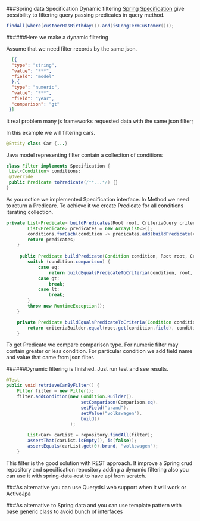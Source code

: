 ###Spring data Specification Dynamic filtering
[Spring Specification] give possibility to filtering query passing predicates in query method. 

```java
findAll(where(custoerHasBirthday()).and(isLongTermCustomer()));
```

######Here we make a dynamic filtering

Assume that we need filter records by the same json.

```json
  [{
  "type": "string",
  "value": "***",
  "field": "model"
  },{
  "type": "numeric",
  "value": "***",
  "field": "year",
  "comparison": "gt"
 }]
```
It real problem many js frameworks requested data with the same json filter;

In this example we will filtering cars.
```java
@Entity class Car {...}
```

Java model representing filter contain a collection of conditions

```java
class Filter implements Specification {
 List<Condition> conditions;
 @Override
 public Predicate toPredicate(/**...*/) {}
}
```
As you notice we implemented Specification interface. In Method we need to return a Predicare. To achieve it we create Predicate for all conditions iterating collection.
```java
private List<Predicate> buildPredicates(Root root, CriteriaQuery criteriaQuery, CriteriaBuilder criteriaBuilder) {
        List<Predicate> predicates = new ArrayList<>();
        conditions.forEach(condition -> predicates.add(buildPredicate(condition, root, criteriaQuery, criteriaBuilder)));
        return predicates;
    }
    
     public Predicate buildPredicate(Condition condition, Root root, CriteriaQuery criteriaQuery, CriteriaBuilder criteriaBuilder) {
        switch (condition.comparison) {
            case eq:
                return buildEqualsPredicateToCriteria(condition, root, criteriaQuery, criteriaBuilder);
            case gt:
                break;
            case lt:
                break;
        }
        throw new RuntimeException();
    }

    private Predicate buildEqualsPredicateToCriteria(Condition condition, Root root, CriteriaQuery criteriaQuery, CriteriaBuilder criteriaBuilder) {
        return criteriaBuilder.equal(root.get(condition.field), condition.value);
    }
```
To get Predicate we compare comparison type. For numeric filter may contain greater or less condition. For particular condition we add field name and value that came from json filter.

######Dynamic filtering is finished. Just run test and see results.

```java
@Test
public void retrieveCarByFilter() {
    Filter filter = new Filter();
    filter.addCondition(new Condition.Builder().
                            setComparison(Comparison.eq).
                            setField("brand").
                            setValue("volkswagen").
                            build()
                        );

        List<Car> carList = repository.findAll(filter);
        assertThat(carList.isEmpty(), is(false));
        assertEquals(carList.get(0).brand, "volkswagen");
    }
```

This filter is the good solution with REST approach. It improve a Spring crud repository and specification repository adding a dynamic filtering also you can use it with spring-data-rest to have api from scratch.

[Spring Specification]:http://spring.io/blog/2011/04/26/advanced-spring-data-jpa-specifications-and-querydsl/



###As alternative you can use Querydsl web support when it will work or ActiveJpa
 
###As alternative to Spring data and you can use template pattern with base generic class to avoid bunch of interfaces